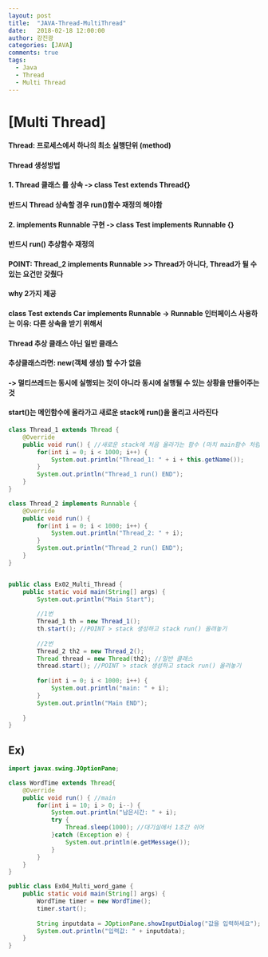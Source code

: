 ```yaml
---
layout: post
title:  "JAVA-Thread-MultiThread"
date:   2018-02-18 12:00:00
author: 강진광
categories: [JAVA]
comments: true
tags:
  - Java
  - Thread
  - Multi Thread
---
```

# [Multi Thread]
#### Thread: 프로세스에서 하나의 최소 실행단위 (method)

#### Thread 생성방법
#### 1. Thread 클래스 를 상속 -> class Test extends Thread{}
#### 반드시 Thread 상속할 경우 run()함수 재정의 해야함

#### 2. implements Runnable 구현 -> class Test implements Runnable {}
#### 반드시 run() 추상함수 재정의
#### POINT: Thread_2 implements Runnable >> Thread가 아니다, Thread가 될 수 있는 요건만 갖췄다

#### why 2가지 제공
#### class Test extends Car implements Runnable -> Runnable 인터페이스 사용하는 이유: 다른 상속을 받기 위해서

#### Thread 추상 클래스 아닌 일반 클래스
#### 추상클래스라면: new(객체 생성) 할 수가 없음

#### -> 멀티쓰레드는 동시에 실행되는 것이 아니라 동시에 실행될 수 있는 상황을 만들어주는 것
#### start()는 메인함수에 올라가고 새로운 stack에 run()을 올리고 사라진다 

~~~java
class Thread_1 extends Thread {
	@Override
	public void run() { //새로운 stack에 처음 올라가는 함수 (마치 main함수 처럼)
		for(int i = 0; i < 1000; i++) {
			System.out.println("Thread_1: " + i + this.getName());
		}
		System.out.println("Thread_1 run() END");
	}
}

class Thread_2 implements Runnable {
	@Override
	public void run() {
		for(int i = 0; i < 1000; i++) {
			System.out.println("Thread_2: " + i);
		}
		System.out.println("Thread_2 run() END");
	}
}


public class Ex02_Multi_Thread {
	public static void main(String[] args) {
		System.out.println("Main Start");
		
		//1번
		Thread_1 th = new Thread_1();
		th.start(); //POINT > stack 생성하고 stack run() 올려놓기
		
		//2번
		Thread_2 th2 = new Thread_2();
		Thread thread = new Thread(th2); //일반 클래스
		thread.start(); //POINT > stack 생성하고 stack run() 올려놓기
		
		for(int i = 0; i < 1000; i++) {
			System.out.println("main: " + i);
		}
		System.out.println("Main END");
		
	}
}
~~~

## Ex)

~~~java
import javax.swing.JOptionPane;

class WordTime extends Thread{
	@Override
	public void run() { //main
		for(int i = 10; i > 0; i--) {
			System.out.println("남은시간: " + i);
			try {
				Thread.sleep(1000); //대기실에서 1초간 쉬어
			}catch (Exception e) {
				System.out.println(e.getMessage());
			}
		}
	}
}

public class Ex04_Multi_word_game {
	public static void main(String[] args) {
		WordTime timer = new WordTime();
		timer.start();
		
		String inputdata = JOptionPane.showInputDialog("값을 입력하세요");
		System.out.println("입력값: " + inputdata);
	}
}
